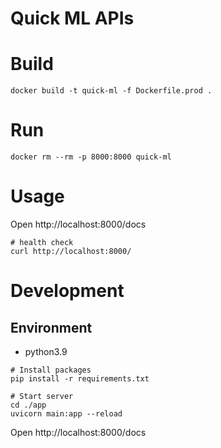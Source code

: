 # Quick ML APIs

# Build
```
docker build -t quick-ml -f Dockerfile.prod .
```

# Run
```
docker rm --rm -p 8000:8000 quick-ml
```

# Usage
Open http://localhost:8000/docs

```
# health check
curl http://localhost:8000/
```

# Development

## Environment
- python3.9

```
# Install packages
pip install -r requirements.txt

# Start server
cd ./app
uvicorn main:app --reload
```

Open http://localhost:8000/docs

